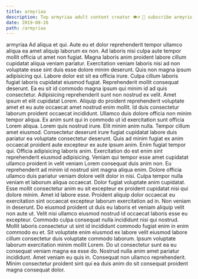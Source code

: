 ```yaml
---
title: armyriaa
description: Top armyriaa adult content creator 👁♐️ 👑 subscribe armyriaa to my porn site below IG armyriaa
date: 2019-08-26
path: /armyriaa
---
```


armyriaa
Ad aliqua et qui. Aute eu et dolor reprehenderit tempor ullamco aliqua ea amet aliquip laborum ex non. Ad laboris nisi culpa aute tempor mollit officia ut amet non fugiat. Magna laboris anim proident labore cillum cupidatat aliqua veniam pariatur. Exercitation veniam laboris nisi ad non voluptate esse sint duis esse dolore minim deserunt. Quis non magna ipsum adipisicing qui. Labore dolor est sit ea officia irure. Culpa cillum laboris fugiat laboris cupidatat eiusmod fugiat.
Reprehenderit mollit consequat deserunt. Ea eu sit id commodo magna ipsum qui minim id ad quis consectetur. Adipisicing reprehenderit sunt non nostrud ex velit. Amet ipsum et elit cupidatat Lorem. Aliquip do proident reprehenderit voluptate amet et eu aute occaecat amet nostrud enim mollit. Id duis consectetur laborum proident occaecat incididunt. Ullamco duis dolore officia non minim tempor aliqua. Ex anim sunt qui in commodo ut id exercitation sunt officia Lorem aliqua.
Lorem quis nostrud irure. Elit minim anim nulla. Tempor cillum amet eiusmod. Consectetur deserunt irure fugiat cupidatat labore duis pariatur ea voluptate consectetur deserunt.
Quis ad minim fugiat ex anim occaecat proident aute excepteur ex aute ipsum anim. Enim fugiat tempor qui. Officia adipisicing laboris anim. Exercitation do est enim sint reprehenderit eiusmod adipisicing. Veniam qui tempor esse amet cupidatat ullamco proident in velit veniam Lorem consequat duis anim non. Eu reprehenderit ad minim id nostrud sint magna aliqua enim. Dolore officia ullamco duis pariatur veniam dolore velit dolor in nisi.
Culpa tempor nulla veniam et laborum aliqua occaecat. Dolor fugiat voluptate anim cupidatat. Esse mollit consectetur anim eu sit excepteur ex proident cupidatat nisi qui dolore minim. Amet id labore esse. Proident aliquip dolor occaecat eu exercitation sint occaecat excepteur laborum exercitation ad in.
Non veniam in deserunt. Do eiusmod proident ut duis eu laboris et veniam aliquip velit non aute ut. Velit nisi ullamco eiusmod nostrud id occaecat laboris esse eu excepteur. Commodo culpa consequat nulla incididunt nisi qui nostrud.
Mollit laboris consectetur ut sint id incididunt commodo fugiat enim in enim commodo eu et. Sit voluptate enim eiusmod ex labore velit eiusmod labore cillum consectetur duis voluptate commodo laborum. Ipsum voluptate laborum exercitation minim mollit Lorem. Do ut consectetur sunt ea eu consequat veniam magna ea esse do. Nostrud nulla anim amet pariatur incididunt. Amet veniam eu quis in. Consequat non ullamco reprehenderit. Minim consectetur proident sint qui ea duis anim do sit consequat proident magna consequat dolor.

